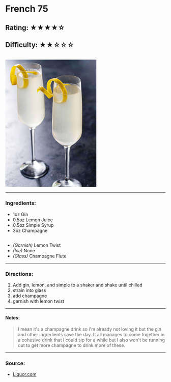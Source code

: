 # French 75

## Rating: ★★★★☆
## Difficulty: ★★☆☆☆

<br>

<img src="../Images/french75.jpg" alt="" height="400">

<br>

---

### Ingredients:

* 1oz Gin
* 0.5oz Lemon Juice
* 0.5oz Simple Syrup
* 3oz Champagne
##
* *(Garnish)* Lemon Twist
* *(Ice)* None
* *(Glass)* Champagne Flute

---

### Directions:
1. Add gin, lemon, and simple to a shaker and shake until chilled
2. strain into glass
3. add champagne
4. garnish with lemon twist
---

#### Notes:
> I mean it's a champagne drink so i'm already not loving it but the gin and other ingredients save the day. It all manages to come together in a cohesive drink that I could sip for a while but I also won't be running out to get more champagne to drink more of these.

---

### Source:
* [Liquor.com](https://www.liquor.com/recipes/french-75-2/)